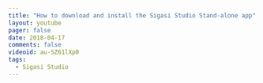 ```yaml
---
title: "How to download and install the Sigasi Studio Stand-alone app"
layout: youtube
pager: false
date: 2018-04-17
comments: false
videoid: au-SZ61lXp0
tags:
  - Sigasi Studio
---
```

